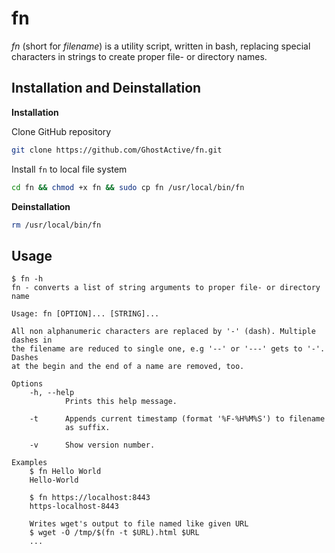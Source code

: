 # fn

*fn* (short for *filename*) is a utility script, written in bash, replacing special characters in strings to create proper file- or directory names.

## Installation and Deinstallation

**Installation**

Clone GitHub repository
```sh
git clone https://github.com/GhostActive/fn.git
```

Install `fn` to local file system
```sh
cd fn && chmod +x fn && sudo cp fn /usr/local/bin/fn
```

**Deinstallation**

```sh
rm /usr/local/bin/fn
```

## Usage

```
$ fn -h
fn - converts a list of string arguments to proper file- or directory name

Usage: fn [OPTION]... [STRING]...

All non alphanumeric characters are replaced by '-' (dash). Multiple dashes in
the filename are reduced to single one, e.g '--' or '---' gets to '-'. Dashes
at the begin and the end of a name are removed, too.

Options
    -h, --help
            Prints this help message.

    -t      Appends current timestamp (format '%F-%H%M%S') to filename
            as suffix.

    -v      Show version number.

Examples
    $ fn Hello World
    Hello-World

    $ fn https://localhost:8443
    https-localhost-8443

    Writes wget's output to file named like given URL
    $ wget -O /tmp/$(fn -t $URL).html $URL
    ...
```
